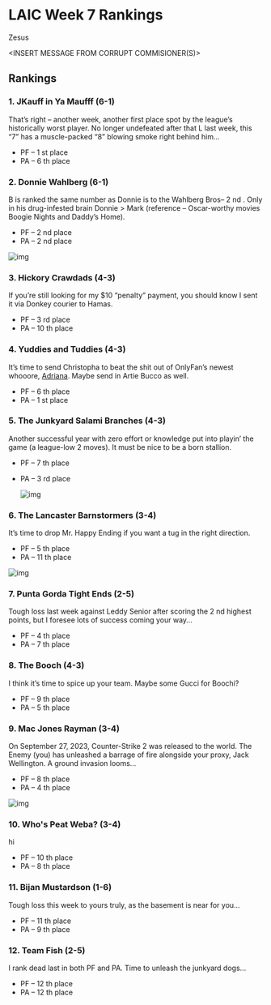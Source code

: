 # LAIC Week 7 Rankings

Zesus 

<INSERT MESSAGE FROM CORRUPT COMMISIONER(S)>

## Rankings

### 1. JKauff in Ya Maufff (6-1)

That’s right – another week, another first place spot by the
league’s historically worst player. No longer undefeated after that L last week, this “7”
has a muscle-packed “8” blowing smoke right behind him…

- PF – 1 st place
- PA – 6 th place

### 2. Donnie Wahlberg (6-1)

B is ranked the same number as Donnie is to the Wahlberg
Bros– 2 nd . Only in his drug-infested brain Donnie &gt; Mark (reference – Oscar-worthy
movies Boogie Nights and Daddy’s Home).

- PF – 2 nd place
- PA – 2 nd place

![img](https://i.imgur.com/ZvFHIlD.png)

### 3. Hickory Crawdads (4-3)

If you’re still looking for my $10 “penalty” payment, you should
know I sent it via Donkey courier to Hamas.

- PF – 3 rd place
- PA – 10 th place

### 4. Yuddies and Tuddies (4-3) 

It’s time to send Christopha to beat the shit out of OnlyFan’s
newest whooore, [Adriana](https://www.foxnews.com/entertainment/sopranos-star-drea-de-matteo-joins-onlyfans-after-labeled-savage-by-hollywood-not-accepting-defeat). Maybe send in Artie Bucco as well.

- PF – 6 th place
- PA – 1 st place 

### 5. The Junkyard Salami Branches (4-3)

Another successful year with zero effort or
knowledge put into playin’ the game (a league-low 2 moves). It must be nice to be a
born stallion.

- PF – 7 th place
- PA – 3 rd place

  ![img](https://i.imgur.com/C5GvAOm.png)

### 6. The Lancaster Barnstormers (3-4) 

It’s time to drop Mr. Happy Ending if you want a tug in
the right direction.

- PF – 5 th place
- PA – 11 th place

![img](https://i.imgur.com/wFjN0Q2.png)

### 7. Punta Gorda Tight Ends (2-5)

Tough loss last week against Leddy Senior after scoring
the 2 nd highest points, but I foresee lots of success coming your way…

- PF – 4 th place
- PA – 7 th place 

### 8. The Booch (4-3)

I think it’s time to spice up your team. Maybe some Gucci for Boochi?

- PF – 9 th place
- PA – 5 th place

### 9. Mac Jones Rayman (3-4)

On September 27, 2023, Counter-Strike 2 was released to the
world. The Enemy (you) has unleashed a barrage of fire alongside your proxy, Jack
Wellington. A ground invasion looms…

- PF – 8 th place
- PA – 4 th place

![img](https://i.imgur.com/m4HCLWF.png)

### 10. Who's Peat Weba? (3-4)

hi

- PF – 10 th place
- PA – 8 th place

### 11. Bijan Mustardson (1-6)

Tough loss this week to yours truly, as the basement is near for
you…

- PF – 11 th place
- PA – 9 th place

### 12. Team Fish (2-5)

I rank dead last in both PF and PA. Time to unleash the junkyard dogs…

- PF – 12 th place
- PA – 12 th place


